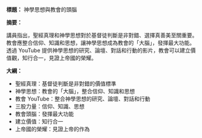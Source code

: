 **標題：** 神學思想與教會的頭腦

**摘要：**

講員指出，聖經真理和神學思想對於基督徒判斷是非對錯、選擇真善美至關重要。教會應整合信仰、知識和思想，讓神學思想成為教會的「大腦」，發揮最大功能。透過 YouTube 提供神學思想的研究、論壇、對話和行動的影片，教會可以建立價值觀，知行合一，見證上帝國的榮耀。

**大綱：**

* 聖經真理：基督徒判斷是非對錯的價值標準
* 神學思想：教會的「大腦」，整合信仰、知識和思想
* 教會 YouTube：整合神學思想的研究、論壇、對話和行動
* 三股力量：信仰、知識、思想
* 教會頭腦：發揮最大功能
* 建立價值：知行合一
* 上帝國的榮耀：見證上帝的作為